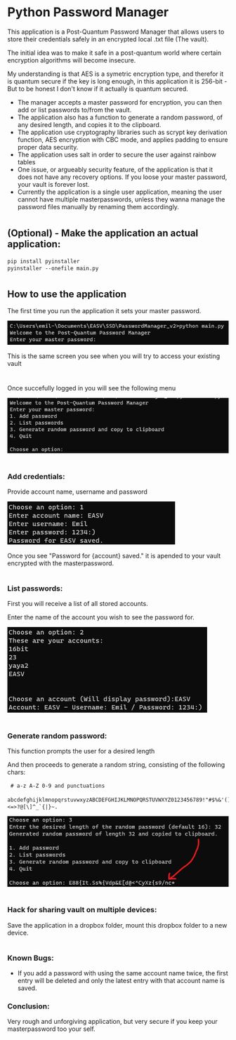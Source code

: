 # Python Password Manager

This application is a Post-Quantum Password Manager that allows users to store their credentials safely in an encrypted local .txt file (The vault).

The initial idea was to make it safe in a post-quantum world where certain encryption algorithms will become insecure.

My understanding is that AES is a symetric encryption type, and therefor it is quantum secure if the key is long enough, in this application it is 256-bit - But to be honest I don't know if it actually is quantum secured.

* The manager accepts a master password for encryption, you can then add or list passwords to/from the vault.
* The application also has a function to generate a random password, of any desired length, and copies it to the clipboard.
* The application use cryptography libraries such as scrypt key derivation function, AES encryption with CBC mode, and applies padding to ensure proper data security.
* The application uses salt in order to secure the user against rainbow tables
* One issue, or argueably security feature, of the application is that it does not have any recovery options. If you loose your master password, your vault is forever lost.
* Currently the application is a single user application, meaning the user cannot have multiple masterpasswords, unless they wanna manage the password files manually by renaming them accordingly.



#

## (Optional) - Make the application an actual application:
```console
pip install pyinstaller
pyinstaller --onefile main.py
``` 

#

## How to use the application

The first time you run the application it sets your master password.

![Screenshot](setMasterpassword.png)

This is the same screen you see when you will try to access your existing vault 

#




Once succefully logged in you will see the following menu

![Screenshot](selectOption.png)


#

### Add credentials:


Provide account name, username and password

![Screenshot](AddPassword.png)

Once you see "Password for {account} saved." it is apended to your vault encrypted with the masterpassword.

#

### List passwords:

First you will receive a list of all stored accounts.

Enter the name of the account you wish to see the password for. 

![Screenshot](listPasswords.png)

#

### Generate random password:

This function prompts the user for a desired length

And then proceeds to generate a random string, consisting of the following chars: 

     # a-z A-Z 0-9 and punctuations
     abcdefghijklmnopqrstuvwxyzABCDEFGHIJKLMNOPQRSTUVWXYZ0123456789!"#$%&'()*+,-./:;<=>?@[\]^_`{|}~. 


![Screenshot](randomPW.png)


#

### Hack for sharing vault on multiple devices:
Save the application in a dropbox folder, mount this dropbox folder to a new device.

#

### Known Bugs:

* If you add a password with using the same account name twice, the first entry will be deleted and only the latest entry with that account name is saved. 


### Conclusion:
Very rough and unforgiving application, but very secure if you keep your masterpassword too your self.